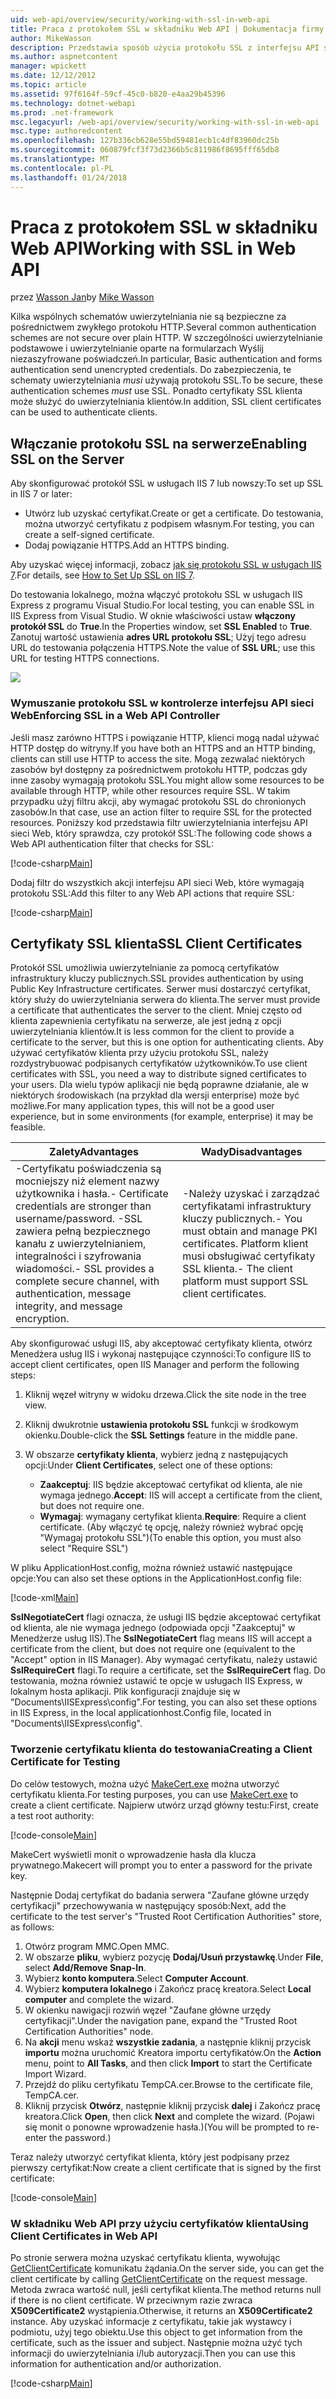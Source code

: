 ```yaml
---
uid: web-api/overview/security/working-with-ssl-in-web-api
title: Praca z protokołem SSL w składniku Web API | Dokumentacja firmy Microsoft
author: MikeWasson
description: Przedstawia sposób użycia protokołu SSL z interfejsu API sieci Web ASP.NET, w tym o korzystaniu z certyfikatów SSL klienta.
ms.author: aspnetcontent
manager: wpickett
ms.date: 12/12/2012
ms.topic: article
ms.assetid: 97f6164f-59cf-45c0-b820-e4aa29b45396
ms.technology: dotnet-webapi
ms.prod: .net-framework
msc.legacyurl: /web-api/overview/security/working-with-ssl-in-web-api
msc.type: authoredcontent
ms.openlocfilehash: 127b336cb628e55bd59481ecb1c4df83960dc25b
ms.sourcegitcommit: 060879fcf3f73d2366b5c811986f8695fff65db8
ms.translationtype: MT
ms.contentlocale: pl-PL
ms.lasthandoff: 01/24/2018
---
```

<a name="working-with-ssl-in-web-api"></a><span data-ttu-id="0f692-103">Praca z protokołem SSL w składniku Web API</span><span class="sxs-lookup"><span data-stu-id="0f692-103">Working with SSL in Web API</span></span>
====================
<span data-ttu-id="0f692-104">przez [Wasson Jan](https://github.com/MikeWasson)</span><span class="sxs-lookup"><span data-stu-id="0f692-104">by [Mike Wasson](https://github.com/MikeWasson)</span></span>

<span data-ttu-id="0f692-105">Kilka wspólnych schematów uwierzytelniania nie są bezpieczne za pośrednictwem zwykłego protokołu HTTP.</span><span class="sxs-lookup"><span data-stu-id="0f692-105">Several common authentication schemes are not secure over plain HTTP.</span></span> <span data-ttu-id="0f692-106">W szczególności uwierzytelnianie podstawowe i uwierzytelnianie oparte na formularzach Wyślij niezaszyfrowane poświadczeń.</span><span class="sxs-lookup"><span data-stu-id="0f692-106">In particular, Basic authentication and forms authentication send unencrypted credentials.</span></span> <span data-ttu-id="0f692-107">Do zabezpieczenia, te schematy uwierzytelniania *musi* używają protokołu SSL.</span><span class="sxs-lookup"><span data-stu-id="0f692-107">To be secure, these authentication schemes *must* use SSL.</span></span> <span data-ttu-id="0f692-108">Ponadto certyfikaty SSL klienta może służyć do uwierzytelniania klientów.</span><span class="sxs-lookup"><span data-stu-id="0f692-108">In addition, SSL client certificates can be used to authenticate clients.</span></span>

## <a name="enabling-ssl-on-the-server"></a><span data-ttu-id="0f692-109">Włączanie protokołu SSL na serwerze</span><span class="sxs-lookup"><span data-stu-id="0f692-109">Enabling SSL on the Server</span></span>

<span data-ttu-id="0f692-110">Aby skonfigurować protokół SSL w usługach IIS 7 lub nowszy:</span><span class="sxs-lookup"><span data-stu-id="0f692-110">To set up SSL in IIS 7 or later:</span></span>

- <span data-ttu-id="0f692-111">Utwórz lub uzyskać certyfikat.</span><span class="sxs-lookup"><span data-stu-id="0f692-111">Create or get a certificate.</span></span> <span data-ttu-id="0f692-112">Do testowania, można utworzyć certyfikatu z podpisem własnym.</span><span class="sxs-lookup"><span data-stu-id="0f692-112">For testing, you can create a self-signed certificate.</span></span>
- <span data-ttu-id="0f692-113">Dodaj powiązanie HTTPS.</span><span class="sxs-lookup"><span data-stu-id="0f692-113">Add an HTTPS binding.</span></span>

<span data-ttu-id="0f692-114">Aby uzyskać więcej informacji, zobacz [jak się protokołu SSL w usługach IIS 7](https://www.iis.net/learn/manage/configuring-security/how-to-set-up-ssl-on-iis).</span><span class="sxs-lookup"><span data-stu-id="0f692-114">For details, see [How to Set Up SSL on IIS 7](https://www.iis.net/learn/manage/configuring-security/how-to-set-up-ssl-on-iis).</span></span>

<span data-ttu-id="0f692-115">Do testowania lokalnego, można włączyć protokołu SSL w usługach IIS Express z programu Visual Studio.</span><span class="sxs-lookup"><span data-stu-id="0f692-115">For local testing, you can enable SSL in IIS Express from Visual Studio.</span></span> <span data-ttu-id="0f692-116">W oknie właściwości ustaw **włączony protokół SSL** do **True**.</span><span class="sxs-lookup"><span data-stu-id="0f692-116">In the Properties window, set **SSL Enabled** to **True**.</span></span> <span data-ttu-id="0f692-117">Zanotuj wartość ustawienia **adres URL protokołu SSL**; Użyj tego adresu URL do testowania połączenia HTTPS.</span><span class="sxs-lookup"><span data-stu-id="0f692-117">Note the value of **SSL URL**; use this URL for testing HTTPS connections.</span></span>

![](working-with-ssl-in-web-api/_static/image1.png)

### <a name="enforcing-ssl-in-a-web-api-controller"></a><span data-ttu-id="0f692-118">Wymuszanie protokołu SSL w kontrolerze interfejsu API sieci Web</span><span class="sxs-lookup"><span data-stu-id="0f692-118">Enforcing SSL in a Web API Controller</span></span>

<span data-ttu-id="0f692-119">Jeśli masz zarówno HTTPS i powiązanie HTTP, klienci mogą nadal używać HTTP dostęp do witryny.</span><span class="sxs-lookup"><span data-stu-id="0f692-119">If you have both an HTTPS and an HTTP binding, clients can still use HTTP to access the site.</span></span> <span data-ttu-id="0f692-120">Mogą zezwalać niektórych zasobów był dostępny za pośrednictwem protokołu HTTP, podczas gdy inne zasoby wymagają protokołu SSL.</span><span class="sxs-lookup"><span data-stu-id="0f692-120">You might allow some resources to be available through HTTP, while other resources require SSL.</span></span> <span data-ttu-id="0f692-121">W takim przypadku użyj filtru akcji, aby wymagać protokołu SSL do chronionych zasobów.</span><span class="sxs-lookup"><span data-stu-id="0f692-121">In that case, use an action filter to require SSL for the protected resources.</span></span> <span data-ttu-id="0f692-122">Poniższy kod przedstawia filtr uwierzytelniania interfejsu API sieci Web, który sprawdza, czy protokół SSL:</span><span class="sxs-lookup"><span data-stu-id="0f692-122">The following code shows a Web API authentication filter that checks for SSL:</span></span>

[!code-csharp[Main](working-with-ssl-in-web-api/samples/sample1.cs)]

<span data-ttu-id="0f692-123">Dodaj filtr do wszystkich akcji interfejsu API sieci Web, które wymagają protokołu SSL:</span><span class="sxs-lookup"><span data-stu-id="0f692-123">Add this filter to any Web API actions that require SSL:</span></span>

[!code-csharp[Main](working-with-ssl-in-web-api/samples/sample2.cs)]

## <a name="ssl-client-certificates"></a><span data-ttu-id="0f692-124">Certyfikaty SSL klienta</span><span class="sxs-lookup"><span data-stu-id="0f692-124">SSL Client Certificates</span></span>

<span data-ttu-id="0f692-125">Protokół SSL umożliwia uwierzytelnianie za pomocą certyfikatów infrastruktury kluczy publicznych.</span><span class="sxs-lookup"><span data-stu-id="0f692-125">SSL provides authentication by using Public Key Infrastructure certificates.</span></span> <span data-ttu-id="0f692-126">Serwer musi dostarczyć certyfikat, który służy do uwierzytelniania serwera do klienta.</span><span class="sxs-lookup"><span data-stu-id="0f692-126">The server must provide a certificate that authenticates the server to the client.</span></span> <span data-ttu-id="0f692-127">Mniej często od klienta zapewnienia certyfikatu na serwerze, ale jest jedną z opcji uwierzytelniania klientów.</span><span class="sxs-lookup"><span data-stu-id="0f692-127">It is less common for the client to provide a certificate to the server, but this is one option for authenticating clients.</span></span> <span data-ttu-id="0f692-128">Aby używać certyfikatów klienta przy użyciu protokołu SSL, należy rozdystrybuować podpisanych certyfikatów użytkowników.</span><span class="sxs-lookup"><span data-stu-id="0f692-128">To use client certificates with SSL, you need a way to distribute signed certificates to your users.</span></span> <span data-ttu-id="0f692-129">Dla wielu typów aplikacji nie będą poprawne działanie, ale w niektórych środowiskach (na przykład dla wersji enterprise) może być możliwe.</span><span class="sxs-lookup"><span data-stu-id="0f692-129">For many application types, this will not be a good user experience, but in some environments (for example, enterprise) it may be feasible.</span></span>

| <span data-ttu-id="0f692-130">Zalety</span><span class="sxs-lookup"><span data-stu-id="0f692-130">Advantages</span></span> | <span data-ttu-id="0f692-131">Wady</span><span class="sxs-lookup"><span data-stu-id="0f692-131">Disadvantages</span></span> |
| --- | --- |
| <span data-ttu-id="0f692-132">-Certyfikatu poświadczenia są mocniejszy niż element nazwy użytkownika i hasła.</span><span class="sxs-lookup"><span data-stu-id="0f692-132">- Certificate credentials are stronger than username/password.</span></span> <span data-ttu-id="0f692-133">-SSL zawiera pełną bezpiecznego kanału z uwierzytelnianiem, integralności i szyfrowania wiadomości.</span><span class="sxs-lookup"><span data-stu-id="0f692-133">- SSL provides a complete secure channel, with authentication, message integrity, and message encryption.</span></span> | <span data-ttu-id="0f692-134">-Należy uzyskać i zarządzać certyfikatami infrastruktury kluczy publicznych.</span><span class="sxs-lookup"><span data-stu-id="0f692-134">- You must obtain and manage PKI certificates.</span></span> <span data-ttu-id="0f692-135">Platform klient musi obsługiwać certyfikaty SSL klienta.</span><span class="sxs-lookup"><span data-stu-id="0f692-135">- The client platform must support SSL client certificates.</span></span> |

<span data-ttu-id="0f692-136">Aby skonfigurować usługi IIS, aby akceptować certyfikaty klienta, otwórz Menedżera usług IIS i wykonaj następujące czynności:</span><span class="sxs-lookup"><span data-stu-id="0f692-136">To configure IIS to accept client certificates, open IIS Manager and perform the following steps:</span></span>

1. <span data-ttu-id="0f692-137">Kliknij węzeł witryny w widoku drzewa.</span><span class="sxs-lookup"><span data-stu-id="0f692-137">Click the site node in the tree view.</span></span>
2. <span data-ttu-id="0f692-138">Kliknij dwukrotnie **ustawienia protokołu SSL** funkcji w środkowym okienku.</span><span class="sxs-lookup"><span data-stu-id="0f692-138">Double-click the **SSL Settings** feature in the middle pane.</span></span>
3. <span data-ttu-id="0f692-139">W obszarze **certyfikaty klienta**, wybierz jedną z następujących opcji:</span><span class="sxs-lookup"><span data-stu-id="0f692-139">Under **Client Certificates**, select one of these options:</span></span> 

    - <span data-ttu-id="0f692-140">**Zaakceptuj**: IIS będzie akceptować certyfikat od klienta, ale nie wymaga jednego.</span><span class="sxs-lookup"><span data-stu-id="0f692-140">**Accept**: IIS will accept a certificate from the client, but does not require one.</span></span>
    - <span data-ttu-id="0f692-141">**Wymagaj**: wymagany certyfikat klienta.</span><span class="sxs-lookup"><span data-stu-id="0f692-141">**Require**: Require a client certificate.</span></span> <span data-ttu-id="0f692-142">(Aby włączyć tę opcję, należy również wybrać opcję "Wymagaj protokołu SSL")</span><span class="sxs-lookup"><span data-stu-id="0f692-142">(To enable this option, you must also select "Require SSL")</span></span>

<span data-ttu-id="0f692-143">W pliku ApplicationHost.config, można również ustawić następujące opcje:</span><span class="sxs-lookup"><span data-stu-id="0f692-143">You can also set these options in the ApplicationHost.config file:</span></span>

[!code-xml[Main](working-with-ssl-in-web-api/samples/sample3.xml)]

<span data-ttu-id="0f692-144">**SslNegotiateCert** flagi oznacza, że usługi IIS będzie akceptować certyfikat od klienta, ale nie wymaga jednego (odpowiada opcji "Zaakceptuj" w Menedżerze usług IIS).</span><span class="sxs-lookup"><span data-stu-id="0f692-144">The **SslNegotiateCert** flag means IIS will accept a certificate from the client, but does not require one (equivalent to the "Accept" option in IIS Manager).</span></span> <span data-ttu-id="0f692-145">Aby wymagać certyfikatu, należy ustawić **SslRequireCert** flagi.</span><span class="sxs-lookup"><span data-stu-id="0f692-145">To require a certificate, set the **SslRequireCert** flag.</span></span> <span data-ttu-id="0f692-146">Do testowania, można również ustawić te opcje w usługach IIS Express, w lokalnym hosta aplikacji. Plik konfiguracji znajduje się w "Documents\IISExpress\config".</span><span class="sxs-lookup"><span data-stu-id="0f692-146">For testing, you can also set these options in IIS Express, in the local applicationhost.Config file, located in "Documents\IISExpress\config".</span></span>

### <a name="creating-a-client-certificate-for-testing"></a><span data-ttu-id="0f692-147">Tworzenie certyfikatu klienta do testowania</span><span class="sxs-lookup"><span data-stu-id="0f692-147">Creating a Client Certificate for Testing</span></span>

<span data-ttu-id="0f692-148">Do celów testowych, można użyć [MakeCert.exe](https://msdn.microsoft.com/library/bfsktky3.aspx) można utworzyć certyfikatu klienta.</span><span class="sxs-lookup"><span data-stu-id="0f692-148">For testing purposes, you can use [MakeCert.exe](https://msdn.microsoft.com/library/bfsktky3.aspx) to create a client certificate.</span></span> <span data-ttu-id="0f692-149">Najpierw utwórz urząd główny testu:</span><span class="sxs-lookup"><span data-stu-id="0f692-149">First, create a test root authority:</span></span>

[!code-console[Main](working-with-ssl-in-web-api/samples/sample4.cmd)]

<span data-ttu-id="0f692-150">MakeCert wyświetli monit o wprowadzenie hasła dla klucza prywatnego.</span><span class="sxs-lookup"><span data-stu-id="0f692-150">Makecert will prompt you to enter a password for the private key.</span></span>

<span data-ttu-id="0f692-151">Następnie Dodaj certyfikat do badania serwera "Zaufane główne urzędy certyfikacji" przechowywania w następujący sposób:</span><span class="sxs-lookup"><span data-stu-id="0f692-151">Next, add the certificate to the test server's "Trusted Root Certification Authorities" store, as follows:</span></span>

1. <span data-ttu-id="0f692-152">Otwórz program MMC.</span><span class="sxs-lookup"><span data-stu-id="0f692-152">Open MMC.</span></span>
2. <span data-ttu-id="0f692-153">W obszarze **pliku**, wybierz pozycję **Dodaj/Usuń przystawkę**.</span><span class="sxs-lookup"><span data-stu-id="0f692-153">Under **File**, select **Add/Remove Snap-In**.</span></span>
3. <span data-ttu-id="0f692-154">Wybierz **konto komputera**.</span><span class="sxs-lookup"><span data-stu-id="0f692-154">Select **Computer Account**.</span></span>
4. <span data-ttu-id="0f692-155">Wybierz **komputera lokalnego** i Zakończ pracę kreatora.</span><span class="sxs-lookup"><span data-stu-id="0f692-155">Select **Local computer** and complete the wizard.</span></span>
5. <span data-ttu-id="0f692-156">W okienku nawigacji rozwiń węzeł "Zaufane główne urzędy certyfikacji".</span><span class="sxs-lookup"><span data-stu-id="0f692-156">Under the navigation pane, expand the "Trusted Root Certification Authorities" node.</span></span>
6. <span data-ttu-id="0f692-157">Na **akcji** menu wskaż **wszystkie zadania**, a następnie kliknij przycisk **importu** można uruchomić Kreatora importu certyfikatów.</span><span class="sxs-lookup"><span data-stu-id="0f692-157">On the **Action** menu, point to **All Tasks**, and then click **Import** to start the Certificate Import Wizard.</span></span>
7. <span data-ttu-id="0f692-158">Przejdź do pliku certyfikatu TempCA.cer.</span><span class="sxs-lookup"><span data-stu-id="0f692-158">Browse to the certificate file, TempCA.cer.</span></span>
8. <span data-ttu-id="0f692-159">Kliknij przycisk **Otwórz**, następnie kliknij przycisk **dalej** i Zakończ pracę kreatora.</span><span class="sxs-lookup"><span data-stu-id="0f692-159">Click **Open**, then click **Next** and complete the wizard.</span></span> <span data-ttu-id="0f692-160">(Pojawi się monit o ponowne wprowadzenie hasła.)</span><span class="sxs-lookup"><span data-stu-id="0f692-160">(You will be prompted to re-enter the password.)</span></span>

<span data-ttu-id="0f692-161">Teraz należy utworzyć certyfikat klienta, który jest podpisany przez pierwszy certyfikat:</span><span class="sxs-lookup"><span data-stu-id="0f692-161">Now create a client certificate that is signed by the first certificate:</span></span>

[!code-console[Main](working-with-ssl-in-web-api/samples/sample5.cmd)]

### <a name="using-client-certificates-in-web-api"></a><span data-ttu-id="0f692-162">W składniku Web API przy użyciu certyfikatów klienta</span><span class="sxs-lookup"><span data-stu-id="0f692-162">Using Client Certificates in Web API</span></span>

<span data-ttu-id="0f692-163">Po stronie serwera można uzyskać certyfikatu klienta, wywołując [GetClientCertificate](https://msdn.microsoft.com/library/system.net.http.httprequestmessageextensions.getclientcertificate.aspx) komunikatu żądania.</span><span class="sxs-lookup"><span data-stu-id="0f692-163">On the server side, you can get the client certificate by calling [GetClientCertificate](https://msdn.microsoft.com/library/system.net.http.httprequestmessageextensions.getclientcertificate.aspx) on the request message.</span></span> <span data-ttu-id="0f692-164">Metoda zwraca wartość null, jeśli certyfikat klienta.</span><span class="sxs-lookup"><span data-stu-id="0f692-164">The method returns null if there is no client certificate.</span></span> <span data-ttu-id="0f692-165">W przeciwnym razie zwraca **X509Certificate2** wystąpienia.</span><span class="sxs-lookup"><span data-stu-id="0f692-165">Otherwise, it returns an **X509Certificate2** instance.</span></span> <span data-ttu-id="0f692-166">Aby uzyskać informacje z certyfikatu, takie jak wystawcy i podmiotu, użyj tego obiektu.</span><span class="sxs-lookup"><span data-stu-id="0f692-166">Use this object to get information from the certificate, such as the issuer and subject.</span></span> <span data-ttu-id="0f692-167">Następnie można użyć tych informacji do uwierzytelniania i/lub autoryzacji.</span><span class="sxs-lookup"><span data-stu-id="0f692-167">Then you can use this information for authentication and/or authorization.</span></span>

[!code-csharp[Main](working-with-ssl-in-web-api/samples/sample6.cs)]
